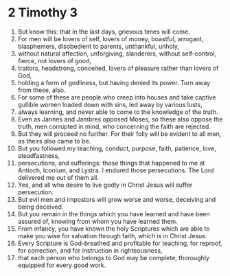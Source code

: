 ﻿
# 2 Timothy 3
1. But know this: that in the last days, grievous times will come. 
2. For men will be lovers of self, lovers of money, boastful, arrogant, blasphemers, disobedient to parents, unthankful, unholy, 
3. without natural affection, unforgiving, slanderers, without self-control, fierce, not lovers of good, 
4. traitors, headstrong, conceited, lovers of pleasure rather than lovers of God, 
5. holding a form of godliness, but having denied its power. Turn away from these, also. 
6. For some of these are people who creep into houses and take captive gullible women loaded down with sins, led away by various lusts, 
7. always learning, and never able to come to the knowledge of the truth. 
8. Even as Jannes and Jambres opposed Moses, so these also oppose the truth, men corrupted in mind, who concerning the faith are rejected. 
9. But they will proceed no further. For their folly will be evident to all men, as theirs also came to be. 
10. But you followed my teaching, conduct, purpose, faith, patience, love, steadfastness, 
11. persecutions, and sufferings: those things that happened to me at Antioch, Iconium, and Lystra. I endured those persecutions. The Lord delivered me out of them all. 
12. Yes, and all who desire to live godly in Christ Jesus will suffer persecution. 
13. But evil men and impostors will grow worse and worse, deceiving and being deceived. 
14. But you remain in the things which you have learned and have been assured of, knowing from whom you have learned them. 
15. From infancy, you have known the holy Scriptures which are able to make you wise for salvation through faith, which is in Christ Jesus. 
16. Every Scripture is God-breathed and profitable for teaching, for reproof, for correction, and for instruction in righteousness, 
17. that each person who belongs to God may be complete, thoroughly equipped for every good work. 
